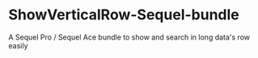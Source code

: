 # ShowVerticalRow-Sequel-bundle
A Sequel Pro / Sequel Ace bundle to show and search in long data's row easily
